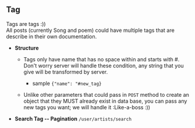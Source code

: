 **Tag**
----

Tags are tags :)) </br>
All posts (currently Song and poem) could have multiple tags that 
are describe in their own documentation.

* **Structure**

    * Tags only have name that has no space within and starts with #.
    Don't worry server will handle these condition, any string 
    that you give will be transformed by server.
        </br>
        * sample
            `{"name": "#new_tag}`
        
    * Unlike other parameters that could pass in `POST` method to create 
        an object that they MUST already exist in data base, you can pass 
        any new tags you want; we will handle it :Like-a-boss :))
        
* **Search Tag -- Pagination** `/user/artists/search`
